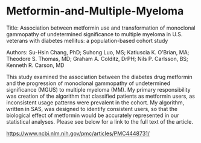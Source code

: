 # Metformin-and-Multiple-Myeloma

Title: Association between metformin use and transformation of monoclonal gammopathy of undetermined significance to multiple myeloma in U.S. veterans with diabetes mellitus: a population-based cohort study

Authors: Su-Hsin Chang, PhD; Suhong Luo, MS; Katiuscia K. O’Brian, MA; Theodore S. Thomas, MD; Graham A. Colditz, DrPH; Nils P. Carlsson, BS; Kenneth R. Carson, MD

This study examined the association between the diabetes drug metformin and the progression of monoclonal gammopathy of undetermined 
significance (MGUS) to multiple myeloma (MM). My primary responsibility was creation of the algorithm that classified patients as metformin users, as inconsistent usage patterns were prevalent in the cohort. My algorithm, written in SAS, was designed to identify consistent users, so that the biological effect of metformin would be accurately represented in our statistical analyses. Please see below for a link to the full text of the article. 

https://www.ncbi.nlm.nih.gov/pmc/articles/PMC4448731/
